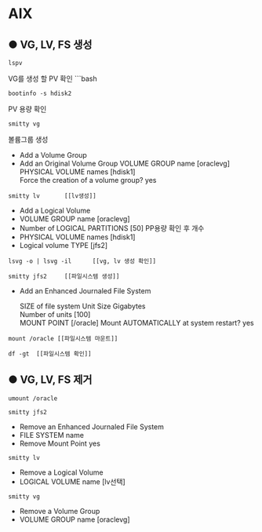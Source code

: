 AIX
=
● VG, LV, FS 생성
-

```
lspv	
```
VG를 생성 할 PV 확인 ```bash
```
bootinfo -s hdisk2		
```
PV 용량 확인
```
smitty vg		
```
볼륨그룹 생성
- Add a Volume Group
- Add an Original Volume Group
	VOLUME GROUP name                                  [oraclevg]
	PHYSICAL VOLUME names                              [hdisk1]  
	Force the creation of a volume group?               yes
```
smitty lv		[[lv생성]]
```
- Add a Logical Volume
- VOLUME GROUP name                                  [oraclevg]
- Number of LOGICAL PARTITIONS                       [50]		PP용량 확인 후 개수 
- PHYSICAL VOLUME names                              [hdisk1] 
- Logical volume TYPE                                [jfs2] 
```
lsvg -o | lsvg -il		[[vg, lv 생성 확인]]
```
```
smitty jfs2		[[파일시스템 생성]]
```
- Add an Enhanced Journaled File System

  SIZE of file system
          Unit Size                                   Gigabytes                                                                                    
          Number of units                            [100]                                                                                          
  MOUNT POINT                                        [/oracle]
  Mount AUTOMATICALLY at system restart?              yes                   
```
mount /oracle [[파일시스템 마운트]]
```
```
df -gt	[[파일시스템 확인]]
```

● VG, LV, FS 제거
-
```
umount /oracle
```

```
smitty jfs2
```
- Remove an Enhanced Journaled File System
- FILE SYSTEM name                                                                                                                                 
- Remove Mount Point                                  yes      

```
smitty lv
```
- Remove a Logical Volume
- LOGICAL VOLUME name                                [lv선택]

```
smitty vg
```
- Remove a Volume Group
- VOLUME GROUP name                                  [oraclevg]   
